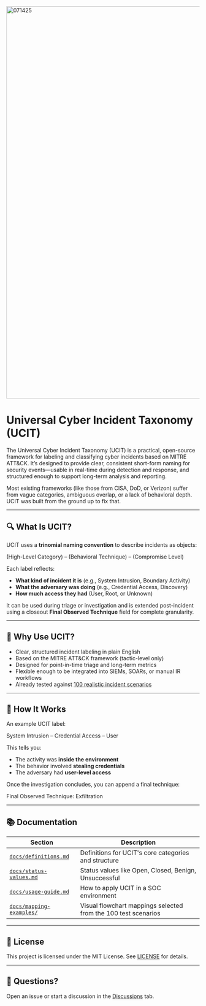 <img width="1024" height="1024" alt="071425" src="https://github.com/user-attachments/assets/c9824708-d046-430a-ad72-1844b5f4e865" />


# Universal Cyber Incident Taxonomy (UCIT)

The Universal Cyber Incident Taxonomy (UCIT) is a practical, open-source framework for labeling and classifying cyber incidents based on MITRE ATT&CK. It’s designed to provide clear, consistent short-form naming for security events—usable in real-time during detection and response, and structured enough to support long-term analysis and reporting.

Most existing frameworks (like those from CISA, DoD, or Verizon) suffer from vague categories, ambiguous overlap, or a lack of behavioral depth. UCIT was built from the ground up to fix that.

---

## 🔍 What Is UCIT?

UCIT uses a **trinomial naming convention** to describe incidents as objects:

(High-Level Category) – (Behavioral Technique) – (Compromise Level)


Each label reflects:

- **What kind of incident it is** (e.g., System Intrusion, Boundary Activity)
- **What the adversary was doing** (e.g., Credential Access, Discovery)
- **How much access they had** (User, Root, or Unknown)

It can be used during triage or investigation and is extended post-incident using a closeout **Final Observed Technique** field for complete granularity.

---

## 🧠 Why Use UCIT?

- Clear, structured incident labeling in plain English
- Based on the MITRE ATT&CK framework (tactic-level only)
- Designed for point-in-time triage and long-term metrics
- Flexible enough to be integrated into SIEMs, SOARs, or manual IR workflows
- Already tested against [100 realistic incident scenarios](docs/100-scenarios.csv)

---

## 🔧 How It Works

An example UCIT label:

System Intrusion – Credential Access – User

This tells you:
- The activity was **inside the environment**
- The behavior involved **stealing credentials**
- The adversary had **user-level access**

Once the investigation concludes, you can append a final technique:

Final Observed Technique: Exfiltration


---

## 📚 Documentation

| Section | Description |
|--------|-------------|
| [`docs/definitions.md`](docs/definitions.md) | Definitions for UCIT's core categories and structure |
| [`docs/status-values.md`](docs/status-values.md) | Status values like Open, Closed, Benign, Unsuccessful |
| [`docs/usage-guide.md`](docs/usage-guide.md) | How to apply UCIT in a SOC environment |
| [`docs/mapping-examples/`](docs/mapping-examples/) | Visual flowchart mappings selected from the 100 test scenarios |

---


## 📄 License

This project is licensed under the MIT License. See [LICENSE](LICENSE) for details.

---

## 💬 Questions?

Open an issue or start a discussion in the [Discussions](https://github.com/CTI-Buddy/UCIT/discussions) tab.




